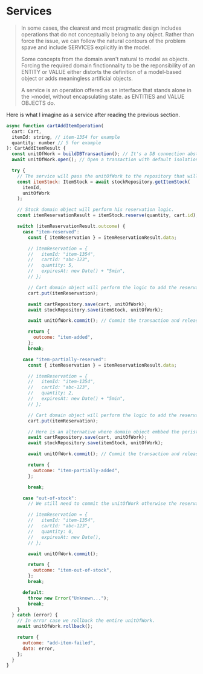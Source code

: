 # Services

> In some cases, the clearest and most pragmatic design includes operations that do not conceptually belong to any object. Rather than force the issue, we can follow the natural contours of the problem spave and include SERVICES explicitly in the model.
>
> Some concepts from the domain aren't natural to model as objects. Forcing the required domain finctionnality to be the reponsibility of an ENTITY or VALUE either distorts the definition of a model-based object or adds meaningless artificial objects.
>
> A service is an operation offered as an interface that stands alone in the >model, without encapsulating state. as ENTITIES and VALUE OBJECTS do.

Here is what I imagine as a service after reading the previous section.

```js
async function cartAddItemOperation(
  cart: Cart,
  itemId: string, // item-1354 for example
  quantity: number // 5 for example
): CartAddItemResult {
  const unitOfWork = buildDBTransaction(); // It's a DB connection abstraction
  await unitOfWork.open(); // Open a transaction with default isolation level

  try {
    // The service will pass the unitOfWork to the repository that will use it to perform his queries and lock the stock line.
    const itemStock: ItemStock = await stockRepository.getItemStock(
      itemId,
      unitOfWork
    );

    // Stock domain object will perform his reservation logic.
    const itemReservationResult = itemStock.reserve(quantity, cart.id);

    switch (itemReservationResult.outcome) {
      case "item-reserved":
        const { itemReservation } = itemReservationResult.data;

        // itemReservation = {
        //   itemId: "item-1354",
        //   cartId: "abc-123",
        //   quantity: 5,
        //   expiresAt: new Date() + "5min",
        // };

        // Cart domain object will perform the logic to add the reservation to his state.
        cart.put(itemReservation);

        await cartRepository.save(cart, unitOfWork);
        await stockRepository.save(itemStock, unitOfWork);

        await unitOfWork.commit(); // Commit the transaction and release the connection to the pool

        return {
          outcome: "item-added",
        };
        break;

      case "item-partially-reserved":
        const { itemReservation } = itemReservationResult.data;

        // itemReservation = {
        //   itemId: "item-1354",
        //   cartId: "abc-123",
        //   quantity: 2,
        //   expiresAt: new Date() + "5min",
        // };

        // Cart domain object will perform the logic to add the reservation to his state.
        cart.put(itemReservation);

        // Here is an alternative where domain object embbed the peristance logic through a save method that can take a unitOfWork.
        await cartRepository.save(cart, unitOfWork);
        await stockRepository.save(itemStock, unitOfWork);

        await unitOfWork.commit(); // Commit the transaction and release the connection to the pool

        return {
          outcome: "item-partially-added",
        };

        break;

      case "out-of-stock":
        // We still need to commit the unitOfWork otherwise the reservation attempts and associated event will be rollbacked after transaction timeout.

        // itemReservation = {
        //   itemId: "item-1354",
        //   cartId: "abc-123",
        //   quantity: 0,
        //   expiresAt: new Date(),
        // };

        await unitOfWork.commit();

        return {
          outcome: "item-out-of-stock",
        };
        break;

      default:
        throw new Error("Unknown...");
        break;
    }
  } catch (error) {
    // In error case we rollback the entire unitOfWork.
    await unitOfWork.rollback();

    return {
      outcome: "add-item-failed",
      data: error,
    };
  }
}
```
